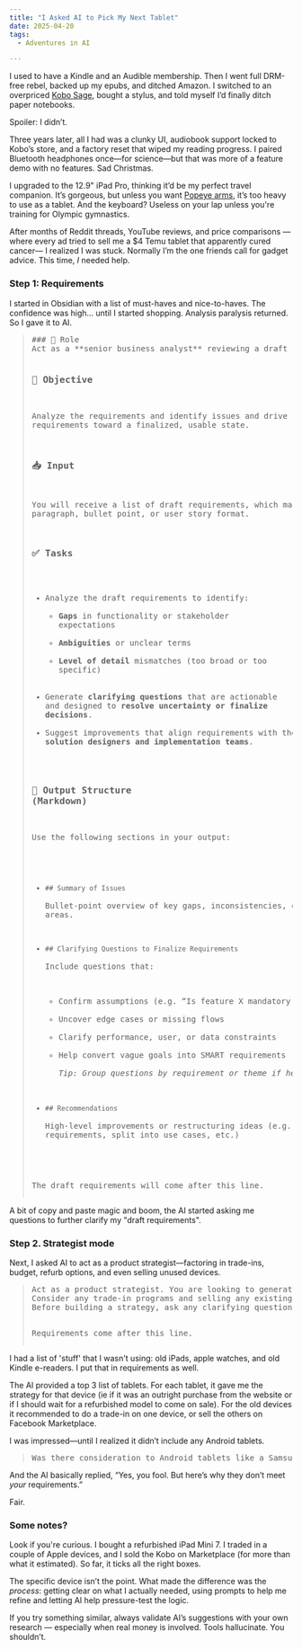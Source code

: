 ```yaml
---
title: "I Asked AI to Pick My Next Tablet"
date: 2025-04-20
tags:
  - Adventures in AI

---
```


I used to have a Kindle and an Audible membership. Then I went full DRM-free rebel, backed up my epubs, and ditched Amazon. I switched to an overpriced [Kobo Sage](https://ca.kobobooks.com/products/kobo-sage?srsltid=AfmBOoqsesvW9hgDnhJujzch3EKHd-AQ-bjRHFRvXLWI93O-nZbMNTKB), bought a stylus, and told myself I’d finally ditch paper notebooks.

Spoiler: I didn’t.

Three years later, all I had was a clunky UI, audiobook support locked to Kobo’s store, and a factory reset that wiped my reading progress. I paired Bluetooth headphones once—for science—but that was more of a feature demo with no features. Sad Christmas.

I upgraded to the 12.9" iPad Pro, thinking it’d be my perfect travel companion. It’s gorgeous, but unless you want [Popeye arms](https://static.wikia.nocookie.net/smashtopia/images/7/78/Popeye.jpg/revision/latest/scale-to-width-down/287?cb=20181223184820), it’s too heavy to use as a tablet. And the keyboard? Useless on your lap unless you're training for Olympic gymnastics.

After months of Reddit threads, YouTube reviews, and price comparisons —where every ad tried to sell me a $4 Temu tablet that apparently cured cancer— I realized I was stuck. Normally I’m the one friends call for gadget advice. This time, _I_ needed help.

<!-- more //-->

### Step 1: Requirements

I started in Obsidian with a list of must-haves and nice-to-haves. The confidence was high... until I started shopping. Analysis paralysis returned. So I gave it to AI.

<blockquote>
<pre>
### 🧠 Role
Act as a **senior business analyst** reviewing a draft set of project requirements.

### 🎯 Objective
Analyze the requirements and identify issues and drive the requirements toward a finalized, usable state.

### 📥 Input
You will receive a list of draft requirements, which may be in paragraph, bullet point, or user story format.

### ✅ Tasks
- Analyze the draft requirements to identify:
  - **Gaps** in functionality or stakeholder expectations
  - **Ambiguities** or unclear terms
  - **Level of detail** mismatches (too broad or too specific)
- Generate **clarifying questions** that are actionable and designed to **resolve uncertainty or finalize decisions**.
- Suggest improvements that align requirements with the needs of **solution designers and implementation teams**.

### 📄 Output Structure (Markdown)
Use the following sections in your output:

- `## Summary of Issues`  
  Bullet-point overview of key gaps, inconsistencies, or unclear areas.

- `## Clarifying Questions to Finalize Requirements`  
  Include questions that:
  - Confirm assumptions (e.g. “Is feature X mandatory for MVP?”)
  - Uncover edge cases or missing flows
  - Clarify performance, user, or data constraints
  - Help convert vague goals into SMART requirements  
  *Tip: Group questions by requirement or theme if helpful.*

- `## Recommendations`  
  High-level improvements or restructuring ideas (e.g., merge requirements, split into use cases, etc.)

The draft requirements will come after this line.
</pre>
</blockquote>

A bit of copy and paste magic and boom, the AI started asking me questions to further clarify my "draft requirements".

### Step 2. Strategist mode

Next, I asked AI to act as a product strategist—factoring in trade-ins, budget, refurb options, and even selling unused devices.

<blockquote>
<pre>
Act as a product strategist. You are looking to generate the most cost-effective strategy to purchase an e-reader / tablet that would fit best into a workflow. Understand the provided information. 
Consider any trade-in programs and selling any existing device (via Facebook marketplace). Consider any refurbished options. Consider product upgrade cycle. 
Before building a strategy, ask any clarifying question.

Requirements come after this line.
</pre>
</blockquote>

I had a list of 'stuff' that I wasn't using: old iPads, apple watches, and old Kindle e-readers. I put that in requirements as well. 

The AI provided a top 3 list of tablets. For each tablet, it gave me the strategy for that device (ie if it was an outright purchase from the website or if I should wait for a refurbished model to come on sale). For the old devices it recommended to do a trade-in on one device, or sell the others on Facebook Marketplace.

I was impressed—until I realized it didn’t include any Android tablets.

<blockquote>
<pre>
Was there consideration to Android tablets like a Samsung Galaxy? If they were considered but do not fit, then provide an explanation.
</pre>
</blockquote>

And the AI basically replied, “Yes, you fool. But here’s why they don’t meet _your_ requirements.”

Fair.

### Some notes?

Look if you're curious. I bought a refurbished iPad Mini 7. I traded in a couple of Apple devices, and I sold the Kobo on Marketplace (for more than what it estimated). So far, it ticks all the right boxes. 

The specific device isn’t the point. What made the difference was the _process_: getting clear on what I actually needed, using prompts to help me refine and letting AI help pressure-test the logic.

If you try something similar, always validate AI’s suggestions with your own research — especially when real money is involved. Tools hallucinate. You shouldn’t.

